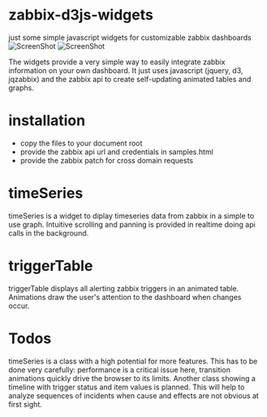 # zabbix-d3js-widgets
just some simple javascript widgets for customizable zabbix dashboards
![ScreenShot](https://raw.githubusercontent.com/hgruber/zabbix-d3js-widgets/master/triggerTable.png)
![ScreenShot](https://raw.githubusercontent.com/hgruber/zabbix-d3js-widgets/master/timeSeries.png)

The widgets provide a very simple way to easily integrate zabbix information on your own dashboard. It just uses javascript (jquery, d3, jqzabbix) and the zabbix api to create self-updating animated tables and graphs.

installation
============
* copy the files to your document root
* provide the zabbix api url and credentials in samples.html
* provide the zabbix patch for cross domain requests

timeSeries
==========
timeSeries is a widget to diplay timeseries data from zabbix in a simple to use graph. Intuitive scrolling and panning is provided in realtime doing api calls in the background. 

triggerTable
============
triggerTable displays all alerting zabbix triggers in an animated table. Animations draw the user's attention to the dashboard when changes occur.

Todos
=====
timeSeries is a class with a high potential for more features. This has to be done very carefully: performance is a critical issue here, transition animations quickly drive the browser to its limits.
Another class showing a timeline with trigger status and item values is planned. This will help to analyze sequences of incidents when cause and effects are not obvious at first sight.
